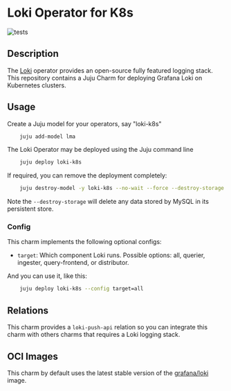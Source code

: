 # Loki Operator for K8s

![tests](https://github.com/canonical/loki-operator/actions/workflows/run-tests.yaml/badge.svg)

## Description

The [Loki](https://grafana.com/oss/loki/) operator provides an open-source fully featured logging stack. This repository contains a Juju Charm for deploying Grafana Loki on Kubernetes clusters.


## Usage

Create a Juju model for your operators, say "loki-k8s"

```bash
    juju add-model lma
```

The Loki Operator may be deployed using the Juju command line

```bash
    juju deploy loki-k8s
```

If required, you can remove the deployment completely:

```bash
    juju destroy-model -y loki-k8s --no-wait --force --destroy-storage
```
Note the `--destroy-storage` will delete any data stored by MySQL in its persistent store.

### Config

This charm implements the following optional configs:

- `target`: Which component Loki runs. Possible options: all, querier, ingester, query-frontend, or distributor.

And you can use it, like this:

```bash
    juju deploy loki-k8s --config target=all
```


## Relations

This charm provides a `loki-push-api` relation so you can integrate this charm with others charms that requires a Loki logging stack.


## OCI Images

This charm by default uses the latest stable version of the [grafana/loki](https://hub.docker.com/r/grafana/loki) image.

